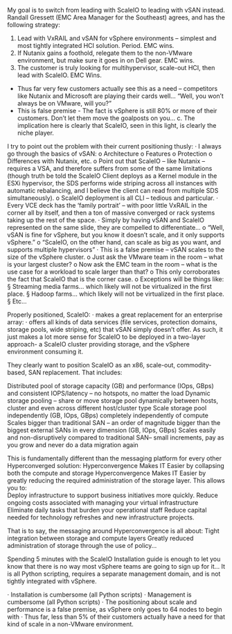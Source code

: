 My goal is to switch from leading with ScaleIO to leading with vSAN instead.  Randall Gressett (EMC Area Manager for the Southeast) agrees, and has the following strategy:
1. Lead with VxRAIL and vSAN for vSphere environments – simplest and most tightly integrated HCI solution.  Period.  EMC wins.
2. If Nutanix gains a foothold, relegate them to the non-VMware environment, but make sure it goes in on Dell gear. EMC wins.
3. The customer is truly looking for multihypervisor, scale-out HCI, then lead with ScaleIO.  EMC Wins.
  * Thus far very few customers actually see this as a need – competitors like Nutanix and Microsoft are playing their cards well… “Well, you won’t always be on VMware, will you?”
  * This is false premise - The fact is vSphere is still 80% or more of their customers.  Don’t let them move the goalposts on you…
c.       The implication here is clearly that ScaleIO, seen in this light, is clearly the niche player.
 
 
I try to point out the problem with their current positioning thusly:
·         I always go through the basics of vSAN:
o    Architecture
o    Features
o    Protection
o    Differences with Nutanix, etc.
o    Point out that ScaleIO – like Nutanix – requires a VSA, and therefore suffers from some of the same limitations (though truth be told the ScaleIO Client deploys as a Kernel module in the ESXi hypervisor, the SDS performs wide striping across all instances with automatic rebalancing, and I believe the client can read from multiple SDS simultaneously).
o    ScaleIO deployment is all CLI – tedious and particular.
·         Every VCE deck has the ‘family portrait’ – with poor little VxRAIL in the corner all by itself, and then a ton of massive converged or rack systems taking up the rest of the space.
·         Simply by having vSAN and ScaleIO represented on the same slide, they are compelled to differentiate…
o    “Well, vSAN is fine for vSphere, but you know it doesn’t scale, and it only supports vSphere.”
o    “ScaleIO, on the other hand, can scale as big as you want, and supports multiple hypervisors”
·         This is a false premise – vSAN scales to the size of the vSphere cluster. 
o    Just ask the VMware team in the room – what is your largest cluster?
o    Now ask the EMC team in the room – what is the use case for a workload to scale larger than that?
o    This only corroborates the fact that ScaleIO that is the corner case.
o    Exceptions will be things like:
§  Streaming media farms…  which likely will not be virtualized in the first place.
§  Hadoop farms…  which likely will not be virtualized in the first place.
§  Etc…
 
Properly positioned, ScaleIO:
·         makes a great replacement for an enterprise array:
·         offers all kinds of data services (file services, protection domains, storage pools, wide striping, etc) that vSAN simply doesn’t offer. 
As such, it just makes a lot more sense for ScaleIO to be deployed in a two-layer approach- a ScaleIO cluster providing storage, and the vSphere environment consuming it.

They clearly want to position ScaleIO as an x86, scale-out, commodity-based, SAN replacement.  That includes:
 
Distributed pool of storage capacity (GB) and performance (IOps, GBps) and consistent IOPS/latency – no hotspots, no matter the load
Dynamic storage pooling – share or move storage pool dynamically between hosts, cluster and even across different host/cluster type
Scale storage pool independently (GB, IOps, GBps) completely independently of compute
Scales bigger than traditional SAN – an order of magnitude bigger than the biggest external SANs in every dimension (GB, IOps, GBps)
Scales easily and non-disruptively compared to traditional SAN– small increments, pay as you grow and never do a data migration again
 
This is fundamentally different than the messaging platform for every other Hyperconverged solution:
Hyperconvergence Makes IT Easier by collapsing both the compute and storage
Hyperconvergence Makes IT Easier by greatly reducing the required administration of the storage layer.  This allows you to:  
Deploy infrastructure to support business initiatives more quickly.
Reduce ongoing costs associated with managing your virtual infrastructure
Eliminate daily tasks that burden your operational staff
Reduce capital needed for technology refreshes and new infrastructure projects.
 
That is to say, the messaging around Hyperconvergence is all about:
Tight integration between storage and compute layers
Greatly reduced administration of storage through the use of policy…
 
Spending 5 minutes with the ScaleIO Installation guide is enough to let you know that there is no way most vSphere teams are going to sign up for it… It is all Python scripting, requires a separate management domain, and is not tightly integrated with vSphere. 

·         Installation is cumbersome (all Python scripts)
·         Management is cumbersome (all Python scripts)
·         The positioning about scale and performance is a false premise, as vSphere only goes to 64 nodes to begin with
·         Thus far, less than 5% of their customers actually have a need for that kind of scale in a non-VMware environment.
